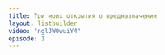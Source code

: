 ```yaml
---
title: Три моих открытия о предназначении
layout: listbuilder
video: "nglJW0wuiY4"
episode: 1
---
```

